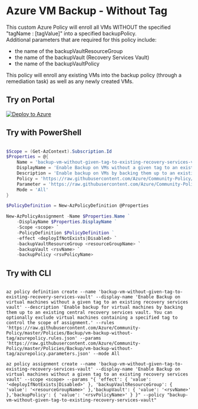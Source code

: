 # Azure VM Backup - Without Tag

This custom Azure Policy will enroll all VMs WITHOUT the specified "tagName : [tagValue]" into a specified backupPolicy.  
Additional parameters that are required for this policy include:
* the name of the backupVaultResourceGroup
* the name of the backupVault (Recovery Services Vault)
* the name of the backupVaultPolicy

This policy will enroll any existing VMs into the backup policy (through a remediation task) as well as any newly created VMs.

## Try on Portal

[![Deploy to Azure](http://azuredeploy.net/deploybutton.png)](https://portal.azure.com/#blade/Microsoft_Azure_Policy/CreatePolicyDefinitionBlade/uri/https%3A%2F%2Fraw.githubusercontent.com%2FAzure%2Fcommunity-policy%2Fmaster%2Fpolicies%2FBackup%2vm-backup-without-tag%2Fazurepolicy.json)

## Try with PowerShell

```powershell

$Scope = (Get-AzContext).Subscription.Id
$Properties = @{
    Name = 'backup-vm-without-given-tag-to-existing-recovery-services-vault'
    DisplayName = 'Enable Backup on VMs without a given tag to an existing recovery services vault'
    Description = 'Enable backup on VMs by backing them up to an existing central recovery services vault. You can optionally exclude virtual machines containing a specified tag to control the scope of assignment.'
    Policy = 'https://raw.githubusercontent.com/Azure/Community-Policy/master/Policies/Backup/vm-backup-without-tag/azurepolicy.rules.json'
    Parameter = 'https://raw.githubusercontent.com/Azure/Community-Policy/master/Policies/Backup/vm-backup-without-tag/azurepolicy.parameters.json'
    Mode = 'All'
}

$PolicyDefinition = New-AzPolicyDefinition @Properties

New-AzPolicyAssignment -Name $Properties.Name ` 
    -DisplayName $Properties.DisplayName ` 
    -Scope <scope> `
    -PolicyDefinition $PolicyDefinition ` 
    -effect <deployIfNotExists|Disabled> `
    -backupVaultResourceGroup <resourceGroupName> `
    -backupVault <rsvName> `
    -backupPolicy <rsvPolicyName>

```

## Try with CLI

```cli

az policy definition create --name 'backup-vm-without-given-tag-to-existing-recovery-services-vault' --display-name 'Enable Backup on virtual machines without a given tag to an existing recovery services vault' --description 'Enable backup for virtual machines by backing them up to an existing central recovery services vault. You can optionally exclude virtual machines containing a specified tag to control the scope of assignment.' --rules 'https://raw.githubusercontent.com/Azure/Community-Policy/master/Policies/Backup/vm-backup-without-tag/azurepolicy.rules.json' --params 'https://raw.githubusercontent.com/Azure/Community-Policy/master/Policies/Backup/vm-backup-without-tag/azurepolicy.parameters.json' --mode All

az policy assignment create --name 'backup-vm-without-given-tag-to-existing-recovery-services-vault' --display-name 'Enable Backup on virtual machines without a given tag to an existing recovery services vault' --scope <scope> --params "{ 'effect': { 'value': '<deployIfNotExists|Disabled>' }, 'backupVaultResourceGroup': { 'value': '<resourceGroupName>' },'backupVault': { 'value': '<rsvName>' },'backupPolicy': { 'value': '<rsvPolicyName>' } }" --policy "backup-vm-without-given-tag-to-existing-recovery-services-vault"

```
